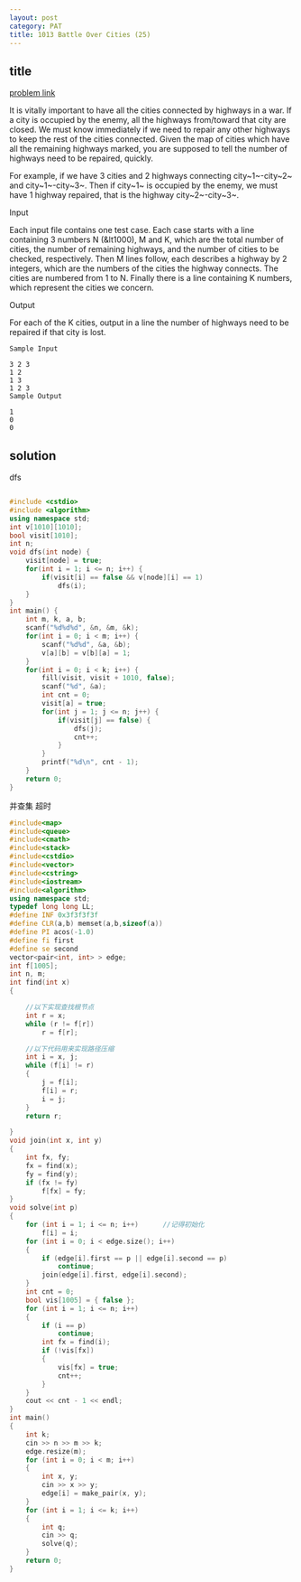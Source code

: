 ```yaml
---
layout: post
category: PAT
title: 1013 Battle Over Cities (25)
---
```


## title
[problem link](https://pintia.cn/problem-sets/994805342720868352/problems/994805500414115840)

It is vitally important to have all the cities connected by highways in a war. If a city is occupied by the enemy, all the highways from/toward that city are closed. We must know immediately if we need to repair any other highways to keep the rest of the cities connected. Given the map of cities which have all the remaining highways marked, you are supposed to tell the number of highways need to be repaired, quickly.

For example, if we have 3 cities and 2 highways connecting city~1~-city~2~ and city~1~-city~3~. Then if city~1~ is occupied by the enemy, we must have 1 highway repaired, that is the highway city~2~-city~3~.

Input

Each input file contains one test case. Each case starts with a line containing 3 numbers N (&lt1000), M and K, which are the total number of cities, the number of remaining highways, and the number of cities to be checked, respectively. Then M lines follow, each describes a highway by 2 integers, which are the numbers of the cities the highway connects. The cities are numbered from 1 to N. Finally there is a line containing K numbers, which represent the cities we concern.

Output

For each of the K cities, output in a line the number of highways need to be repaired if that city is lost.

	Sample Input
	
	3 2 3
	1 2
	1 3
	1 2 3
	Sample Output
	
	1
	0
	0

## solution

dfs
```c++

#include <cstdio>
#include <algorithm>
using namespace std;
int v[1010][1010];
bool visit[1010];
int n;
void dfs(int node) {
    visit[node] = true;
    for(int i = 1; i <= n; i++) {
        if(visit[i] == false && v[node][i] == 1)
            dfs(i);
    }
}
int main() {
    int m, k, a, b;
    scanf("%d%d%d", &n, &m, &k);
    for(int i = 0; i < m; i++) {
        scanf("%d%d", &a, &b);
        v[a][b] = v[b][a] = 1;
    }
    for(int i = 0; i < k; i++) {
        fill(visit, visit + 1010, false);
        scanf("%d", &a);
        int cnt = 0;
        visit[a] = true;
        for(int j = 1; j <= n; j++) {
            if(visit[j] == false) {
                dfs(j);
                cnt++;
            }
        }
        printf("%d\n", cnt - 1);
    }
    return 0;
}
```

并查集 超时
```c++
#include<map>
#include<queue>
#include<cmath>
#include<stack>
#include<cstdio>
#include<vector>
#include<cstring>
#include<iostream>
#include<algorithm>
using namespace std;
typedef long long LL;
#define INF 0x3f3f3f3f
#define CLR(a,b) memset(a,b,sizeof(a))
#define PI acos(-1.0)
#define fi first
#define se second
vector<pair<int, int> > edge;
int f[1005];
int n, m;
int find(int x)
{

	//以下实现查找根节点
	int r = x;
	while (r != f[r])
		r = f[r];

	//以下代码用来实现路径压缩
	int i = x, j;
	while (f[i] != r)
	{
		j = f[i];
		f[i] = r;
		i = j;
	}
	return r;

}
void join(int x, int y)
{
	int fx, fy;
	fx = find(x);
	fy = find(y);
	if (fx != fy)
		f[fx] = fy;
}
void solve(int p)
{
	for (int i = 1; i <= n; i++)      //记得初始化 
		f[i] = i;
	for (int i = 0; i < edge.size(); i++)
	{
		if (edge[i].first == p || edge[i].second == p)
			continue;
		join(edge[i].first, edge[i].second);
	}
	int cnt = 0;
	bool vis[1005] = { false };
	for (int i = 1; i <= n; i++)
	{
		if (i == p)
			continue;
		int fx = find(i);
		if (!vis[fx])
		{
			vis[fx] = true;
			cnt++;
		}
	}
	cout << cnt - 1 << endl;
}
int main()
{
	int k;
	cin >> n >> m >> k;
	edge.resize(m);
	for (int i = 0; i < m; i++)
	{
		int x, y;
		cin >> x >> y;
		edge[i] = make_pair(x, y);
	}
	for (int i = 1; i <= k; i++)
	{
		int q;
		cin >> q;
		solve(q);
	}
	return 0;
}
```